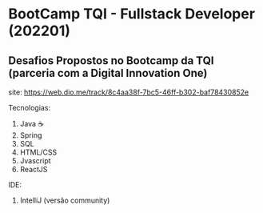 # BootCamp TQI - Fullstack Developer (202201)

## Desafios Propostos no Bootcamp da TQI (parceria com a Digital Innovation One)

site: https://web.dio.me/track/8c4aa38f-7bc5-46ff-b302-baf78430852e

Tecnologias:
1. Java ☕
2. Spring
3. SQL
4. HTML/CSS
5. Jvascript
6. ReactJS


IDE:
1. IntelliJ (versão community)
